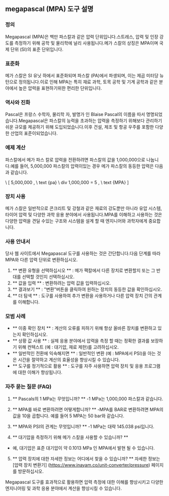 ## megapascal (MPA) 도구 설명

### 정의
Megapascal (MPA)은 백만 파스칼과 같은 압력 단위입니다.스트레스, 압력 및 인장 강도를 측정하기 위해 공학 및 물리학에 널리 사용됩니다.메가 스칼의 상징은 MPA이며 국제 단위 (SI)의 표준 단위입니다.

### 표준화
메가 스칼은 SI 유닛 하에서 표준화되며 파스칼 (PA)에서 파생되며, 이는 제곱 미터당 뉴턴으로 정의됩니다.이로 인해 MPA는 특히 재료 과학, 토목 공학 및 기계 공학과 같은 분야에서 높은 압력을 표현하기위한 편리한 단위입니다.

### 역사와 진화
Pascal은 프랑스 수학자, 물리학 자, 발명가 인 Blaise Pascal의 이름을 따서 명명되었습니다.Megapascal은 파스칼의 능력을 초과하는 압력을 측정하기 위해보다 관리하기 쉬운 규모를 제공하기 위해 도입되었습니다.이후 건설, 제조 및 항공 우주를 포함한 다양한 산업의 표준이되었습니다.

### 예제 계산
파스칼에서 메가 파스 칼로 압력을 전환하려면 파스칼의 값을 1,000,000으로 나눕니다.예를 들어, 5,000,000 파스칼의 압력이있는 경우 메가 파스칼의 동등한 압력은 다음과 같습니다.

\ [
5,000,000 \, \ text {pa} \ div 1,000,000 = 5 \, \ text {MPA}
\]

### 장치 사용
메가 스칼은 일반적으로 콘크리트 및 강철과 같은 재료의 강도뿐만 아니라 유압 시스템, 타이어 압력 및 다양한 과학 응용 분야에서 사용됩니다.MPA를 이해하고 사용하는 것은 다양한 압력을 견딜 수있는 구조와 시스템을 설계 할 때 엔지니어와 과학자에게 중요합니다.

### 사용 안내서
당사 웹 사이트에서 Megapascal 도구를 사용하는 것은 간단합니다.다음 단계를 따라 MPA와 다른 압력 단위로 변환하십시오.

1. ** 변환 유형을 선택하십시오 ** : 메가 팩칼에서 다른 장치로 변환할지 또는 그 반대를 선택할 것인지 선택하십시오.
2. ** 값을 입력 ** : 변환하려는 압력 값을 입력하십시오.
3. ** 결과보기 ** : "변환"버튼을 클릭하여 원하는 장치의 동등한 값을 확인하십시오.
4. ** 더 탐색 ** : 도구를 사용하여 추가 변환을 사용하거나 다른 압력 장치 간의 관계를 이해합니다.

### 모범 사례
- ** 이중 확인 장치 ** : 계산의 오류를 피하기 위해 항상 올바른 장치를 변환하고 있는지 확인하십시오.
- ** 상황 값 사용 ** : 실제 응용 분야에서 압력을 측정 할 때는 정확한 결과를 보장하기 위해 컨텍스트 (예 : 대기압, 재료 제한)를 고려하십시오.
- ** 일반적인 전환에 익숙해지면 ** : 일반적인 변환 (예 : MPA에서 PSI)을 아는 것은 시간을 절약하고 계산의 효율성을 향상시킬 수 있습니다.
- ** 도구를 정기적으로 활용 ** : 도구를 자주 사용하면 압력 장치 및 응용 프로그램에 대한 이해가 향상됩니다.

### 자주 묻는 질문 (FAQ)

1. ** Pascals의 1 MPa는 무엇입니까? **
-1 MPa는 1,000,000 파스칼과 같습니다.

2. ** MPA를 바로 변환하려면 어떻게합니까? **
-MPA를 BAR로 변환하려면 MPA의 값을 10을 곱합니다. 예를 들어 5 MPA는 50 bar와 같습니다.

3. ** MPA와 PSI의 관계는 무엇입니까? **
-1 MPa는 대략 145.038 psi입니다.

4. ** 대기압을 측정하기 위해 메가 스칼을 사용할 수 있습니까? **
- 예, 대기압은 표준 대기압이 약 0.1013 MPa 인 MPA에서 발현 될 수 있습니다.

5. ** 압력 장치에 대한 자세한 정보는 어디에서 찾을 수 있습니까? **
자세한 정보는 [압력 장치 변환기] (https://www.inayam.co/unit-converter/pressure) 페이지를 방문하십시오.

Megapascal 도구를 효과적으로 활용하면 압력 측정에 대한 이해를 향상시키고 다양한 엔지니어링 및 과학 응용 분야에서 계산을 향상시킬 수 있습니다.